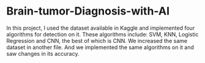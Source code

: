 # Brain-tumor-Diagnosis-with-AI
In this project, I used the dataset available in Kaggle and implemented four algorithms for detection on it. These algorithms include: SVM, KNN, Logistic Regression and CNN, the best of which is CNN. We increased the same dataset in another file. And we implemented the same algorithms on it and saw changes in its accuracy.
